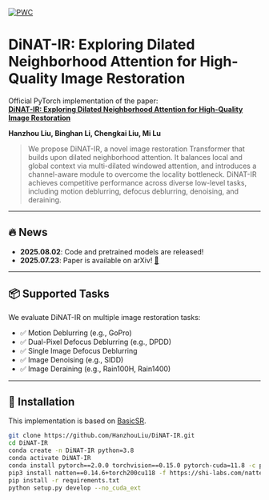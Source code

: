[![PWC](https://img.shields.io/endpoint.svg?url=https://paperswithcode.com/badge/dinat-ir-exploring-dilated-neighborhood/image-deblurring-on-gopro)](https://paperswithcode.com/sota/image-deblurring-on-gopro?p=dinat-ir-exploring-dilated-neighborhood)

# DiNAT-IR: Exploring Dilated Neighborhood Attention for High-Quality Image Restoration

Official PyTorch implementation of the paper:  
**[DiNAT-IR: Exploring Dilated Neighborhood Attention for High-Quality Image Restoration](https://arxiv.org/abs/2507.17892)**

**Hanzhou Liu, Binghan Li, Chengkai Liu, Mi Lu**

> We propose DiNAT-IR, a novel image restoration Transformer that builds upon dilated neighborhood attention. It balances local and global context via multi-dilated windowed attention, and introduces a channel-aware module to overcome the locality bottleneck. DiNAT-IR achieves competitive performance across diverse low-level tasks, including motion deblurring, defocus deblurring, denoising, and deraining.

---

## 🔥 News
- **2025.08.02**: Code and pretrained models are released!
- **2025.07.23**: Paper is available on arXiv! [📄](https://arxiv.org/abs/2507.17892)

---

## 📦 Supported Tasks

We evaluate DiNAT-IR on multiple image restoration tasks:
- ✅ Motion Deblurring (e.g., GoPro)
- ✅ Dual-Pixel Defocus Deblurring (e.g., DPDD)
- ✅ Single Image Defocus Deblurring
- ✅ Image Denoising (e.g., SIDD)
- ✅ Image Deraining (e.g., Rain100H, Rain1400)

---

## 🧱 Installation

This implementation is based on [BasicSR](https://github.com/xinntao/BasicSR).

```bash
git clone https://github.com/HanzhouLiu/DiNAT-IR.git
cd DiNAT-IR
conda create -n DiNAT-IR python=3.8
conda activate DiNAT-IR
conda install pytorch==2.0.0 torchvision==0.15.0 pytorch-cuda=11.8 -c pytorch -c nvidia
pip3 install natten==0.14.6+torch200cu118 -f https://shi-labs.com/natten/wheels
pip install -r requirements.txt
python setup.py develop --no_cuda_ext
